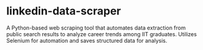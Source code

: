 # linkedin-data-scraper
A Python-based web scraping tool that automates data extraction from public search results to analyze career trends among IIT graduates. Utilizes Selenium for automation and saves structured data for analysis.
